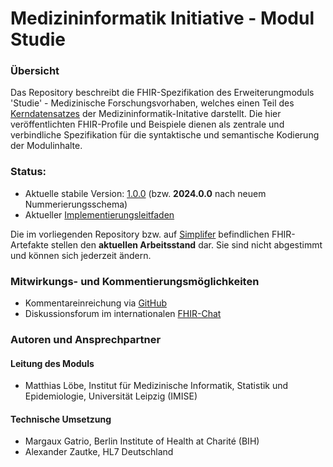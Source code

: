 # Medizininformatik Initiative - Modul Studie

### Übersicht

Das Repository beschreibt die FHIR-Spezifikation des Erweiterungmoduls 'Studie' - Medizinische Forschungsvorhaben, welches einen Teil des [Kerndatensatzes](https://www.medizininformatik-initiative.de/de/der-kerndatensatz-der-medizininformatik-initiative) der Medizininformatik-Initative darstellt. Die hier veröffentlichten FHIR-Profile und Beispiele dienen als zentrale und verbindliche Spezifikation für die syntaktische und semantische Kodierung der Modulinhalte.

### Status:

* Aktuelle stabile Version: [1.0.0](https://simplifier.net/packages/de.medizininformatikinitiative.kerndatensatz.studie/1.0.0) (bzw. **2024.0.0** nach neuem Nummerierungsschema)
* Aktueller [Implementierungsleitfaden](https://www.medizininformatik-initiative.de/Kerndatensatz/Modul_Medizinische_Forschungsvorhaben/IGMIIKDSModulMedizinischeForschungsvorhaben.html)

Die im vorliegenden Repository bzw. auf [Simplifer](https://simplifier.net/medizininformatik-initiative-modul-studien) befindlichen FHIR-Artefakte stellen den **aktuellen Arbeitsstand** dar. Sie sind nicht abgestimmt und können sich jederzeit ändern.

### Mitwirkungs- und Kommentierungsmöglichkeiten

* Kommentareinreichung via [GitHub](https://github.com/medizininformatik-initiative/kerndatensatzmodul-studie)
* Diskussionsforum im internationalen [FHIR-Chat](https://chat.fhir.org/#narrow/stream/179307-german.2Fmi-initiative)

### Autoren und Ansprechpartner

#### Leitung des Moduls

* Matthias Löbe, Institut für Medizinische Informatik, Statistik und Epidemiologie, Universität Leipzig (IMISE)

#### Technische Umsetzung

* Margaux Gatrio, Berlin Institute of Health at Charité (BIH)
* Alexander Zautke, HL7 Deutschland
